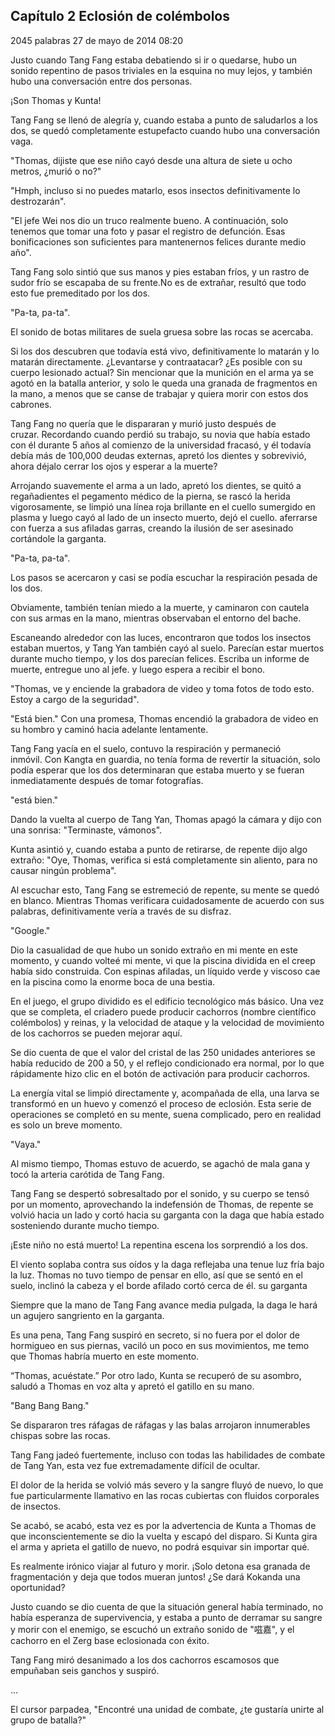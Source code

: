 
## Capítulo 2 Eclosión de colémbolos


2045 palabras
27 de mayo de 2014 08:20


Justo cuando Tang Fang estaba debatiendo si ir o quedarse, hubo un sonido repentino de pasos triviales en la esquina no muy lejos, y también hubo una conversación entre dos personas.

¡Son Thomas y Kunta!

Tang Fang se llenó de alegría y, cuando estaba a punto de saludarlos a los dos, se quedó completamente estupefacto cuando hubo una conversación vaga.

"Thomas, dijiste que ese niño cayó desde una altura de siete u ocho metros, ¿murió o no?"

"Hmph, incluso si no puedes matarlo, esos insectos definitivamente lo destrozarán".

"El jefe Wei nos dio un truco realmente bueno. A continuación, solo tenemos que tomar una foto y pasar el registro de defunción. Esas bonificaciones son suficientes para mantenernos felices durante medio año".

Tang Fang solo sintió que sus manos y pies estaban fríos, y un rastro de sudor frío se escapaba de su frente.No es de extrañar, resultó que todo esto fue premeditado por los dos.

"Pa-ta, pa-ta".

El sonido de botas militares de suela gruesa sobre las rocas se acercaba.

Si los dos descubren que todavía está vivo, definitivamente lo matarán y lo matarán directamente. ¿Levantarse y contraatacar? ¿Es posible con su cuerpo lesionado actual? Sin mencionar que la munición en el arma ya se agotó en la batalla anterior, y solo le queda una granada de fragmentos en la mano, a menos que se canse de trabajar y quiera morir con estos dos cabrones.

Tang Fang no quería que le dispararan y murió justo después de cruzar. Recordando cuando perdió su trabajo, su novia que había estado con él durante 5 años al comienzo de la universidad fracasó, y él todavía debía más de 100,000 deudas externas, apretó los dientes y sobrevivió, ahora déjalo cerrar los ojos y esperar a la muerte?

Arrojando suavemente el arma a un lado, apretó los dientes, se quitó a regañadientes el pegamento médico de la pierna, se rascó la herida vigorosamente, se limpió una línea roja brillante en el cuello sumergido en plasma y luego cayó al lado de un insecto muerto, dejó el cuello. aferrarse con fuerza a sus afiladas garras, creando la ilusión de ser asesinado cortándole la garganta.

"Pa-ta, pa-ta".

Los pasos se acercaron y casi se podía escuchar la respiración pesada de los dos.

Obviamente, también tenían miedo a la muerte, y caminaron con cautela con sus armas en la mano, mientras observaban el entorno del bache.

Escaneando alrededor con las luces, encontraron que todos los insectos estaban muertos, y Tang Yan también cayó al suelo. Parecían estar muertos durante mucho tiempo, y los dos parecían felices. Escriba un informe de muerte, entregue uno al jefe. y luego espera a recibir el bono.

"Thomas, ve y enciende la grabadora de video y toma fotos de todo esto. Estoy a cargo de la seguridad".

"Está bien." Con una promesa, Thomas encendió la grabadora de video en su hombro y caminó hacia adelante lentamente.

Tang Fang yacía en el suelo, contuvo la respiración y permaneció inmóvil. Con Kangta en guardia, no tenía forma de revertir la situación, solo podía esperar que los dos determinaran que estaba muerto y se fueran inmediatamente después de tomar fotografías.

"está bien."

Dando la vuelta al cuerpo de Tang Yan, Thomas apagó la cámara y dijo con una sonrisa: "Terminaste, vámonos".

Kunta asintió y, cuando estaba a punto de retirarse, de repente dijo algo extraño: "Oye, Thomas, verifica si está completamente sin aliento, para no causar ningún problema".

Al escuchar esto, Tang Fang se estremeció de repente, su mente se quedó en blanco. Mientras Thomas verificara cuidadosamente de acuerdo con sus palabras, definitivamente vería a través de su disfraz.

"Google."

Dio la casualidad de que hubo un sonido extraño en mi mente en este momento, y cuando volteé mi mente, vi que la piscina dividida en el creep había sido construida. Con espinas afiladas, un líquido verde y viscoso cae en la piscina como la enorme boca de una bestia.

En el juego, el grupo dividido es el edificio tecnológico más básico. Una vez que se completa, el criadero puede producir cachorros (nombre científico colémbolos) y reinas, y la velocidad de ataque y la velocidad de movimiento de los cachorros se pueden mejorar aquí.

Se dio cuenta de que el valor del cristal de las 250 unidades anteriores se había reducido de 200 a 50, y el reflejo condicionado era normal, por lo que rápidamente hizo clic en el botón de activación para producir cachorros.

La energía vital se limpió directamente y, acompañada de ella, una larva se transformó en un huevo y comenzó el proceso de eclosión. Esta serie de operaciones se completó en su mente, suena complicado, pero en realidad es solo un breve momento.

"Vaya."

Al mismo tiempo, Thomas estuvo de acuerdo, se agachó de mala gana y tocó la arteria carótida de Tang Fang.

Tang Fang se despertó sobresaltado por el sonido, y su cuerpo se tensó por un momento, aprovechando la indefensión de Thomas, de repente se volvió hacia un lado y cortó hacia su garganta con la daga que había estado sosteniendo durante mucho tiempo.

¡Este niño no está muerto! La repentina escena los sorprendió a los dos.

El viento soplaba contra sus oídos y la daga reflejaba una tenue luz fría bajo la luz. Thomas no tuvo tiempo de pensar en ello, así que se sentó en el suelo, inclinó la cabeza y el borde afilado cortó cerca de él. su garganta

Siempre que la mano de Tang Fang avance media pulgada, la daga le hará un agujero sangriento en la garganta.

Es una pena, Tang Fang suspiró en secreto, si no fuera por el dolor de hormigueo en sus piernas, vaciló un poco en sus movimientos, me temo que Thomas habría muerto en este momento.

“Thomas, acuéstate.” Por otro lado, Kunta se recuperó de su asombro, saludó a Thomas en voz alta y apretó el gatillo en su mano.

"Bang Bang Bang."

Se dispararon tres ráfagas de ráfagas y las balas arrojaron innumerables chispas sobre las rocas.

Tang Fang jadeó fuertemente, incluso con todas las habilidades de combate de Tang Yan, esta vez fue extremadamente difícil de ocultar.

El dolor de la herida se volvió más severo y la sangre fluyó de nuevo, lo que fue particularmente llamativo en las rocas cubiertas con fluidos corporales de insectos.

Se acabó, se acabó, esta vez es por la advertencia de Kunta a Thomas de que inconscientemente se dio la vuelta y escapó del disparo. Si Kunta gira el arma y aprieta el gatillo de nuevo, no podrá esquivar sin importar qué.

Es realmente irónico viajar al futuro y morir. ¡Solo detona esa granada de fragmentación y deja que todos mueran juntos! ¿Se dará Kokanda una oportunidad?

Justo cuando se dio cuenta de que la situación general había terminado, no había esperanza de supervivencia, y estaba a punto de derramar su sangre y morir con el enemigo, se escuchó un extraño sonido de "嗞嘉", y el cachorro en el Zerg base eclosionada con éxito.

Tang Fang miró desanimado a los dos cachorros escamosos que empuñaban seis ganchos y suspiró.

...

El cursor parpadea, "Encontré una unidad de combate, ¿te gustaría unirte al grupo de batalla?"
